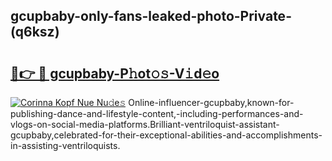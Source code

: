 ## gcupbaby-only-fans​-leaked-photo​-Private-(q6ksz)


# <h2><a href="https://mediaupload.pro?title=gcupbaby&ref=git">🔗👉 🔴 gcupbaby-P𝚑ot𝚘𝚜-V𝚒d𝚎o</a></h2>

[![Corinna Kopf Nue Nu𝚍e𝚜](https://i.imgur.com/0qMVB7G.gif)](https://mediaupload.pro?title=gcupbaby&ref=git)
Online-influencer-gcupbaby,known-for-publishing-dance-and-lifestyle-content,-including-performances-and-vlogs-on-social-media-platforms.Brilliant-ventriloquist-assistant-gcupbaby,celebrated-for-their-exceptional-abilities-and-accomplishments-in-assisting-ventriloquists.  